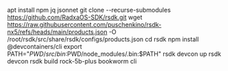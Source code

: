 apt install npm jq jsonnet
git clone --recurse-submodules https://github.com/RadxaOS-SDK/rsdk.git
wget  https://raw.githubusercontent.com/puschenkino/rsdk-nx5/refs/heads/main/products.json -O /root/rsdk/src/share/rsdk/configs/products.json
cd rsdk
npm install @devcontainers/cli
export PATH="$PWD/src/bin:$PWD/node_modules/.bin:$PATH"
rsdk devcon up
rsdk devcon
rsdk build rock-5b-plus bookworm cli
